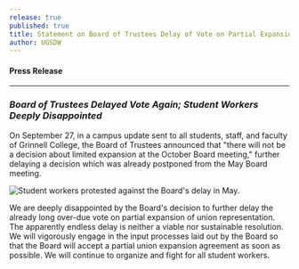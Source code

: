 ```yaml
---
release: true
published: true
title: Statement on Board of Trustees Delay of Vote on Partial Expansion
author: UGSDW
---
```

#### Press Release

***

### *Board of Trustees Delayed Vote Again; Student Workers Deeply Disappointed*


On September 27, in a campus update sent to all students, staff, and faculty of Grinnell College, the Board of Trustees announced that "there will not be a decision about limited expansion at the October Board meeting," further delaying a decision which was already postponed from the May Board meeting. 

![Student workers protested against the Board's delay in May.]({{site.baseurl}}/assets/news/IMG_20190513_153012.jpg)

We are deeply disappointed by the Board's decision to further delay the already long over-due vote on partial expansion of union representation. The apparently endless delay is neither a viable nor sustainable resolution. We will vigorously engage in the input processes laid out by the Board so that the Board will accept a partial union expansion agreement as soon as possible. We will continue to organize and fight for all student workers.
